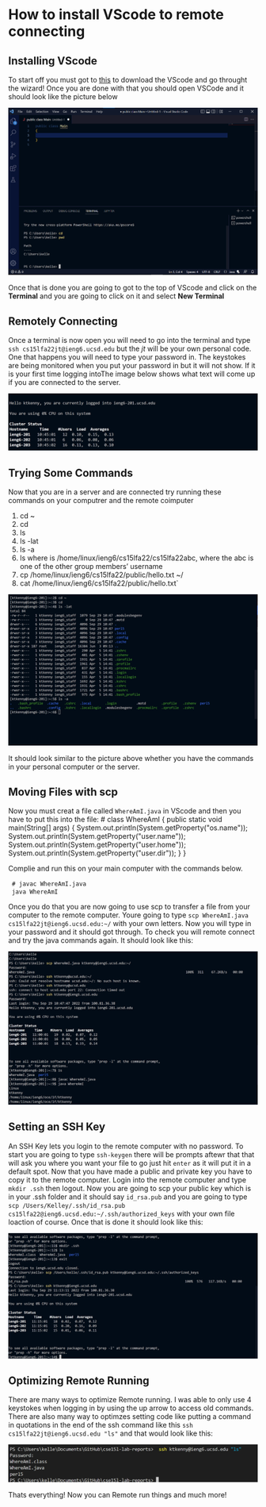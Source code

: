 # How to install VScode to remote connecting

## Installing VScode
To start off you must got to [this](https://code.visualstudio.com/) to download the VScode and go throught the wizard! Once you are done with that you should open VSCode and it should look like the picture below

![](Screenshot%202022-09-29%20102951.png)

Once that is done you are going to got to the top of VScode and click on the **Terminal** and you are going to click on it and select **New Terminal**
 
## Remotely Connecting
Once a terminal is now open you will need to go into the terminal and type 
`ssh cs15lfa22jt@ieng6.ucsd.edu` but the *jt* will be your own personal code. One that happens you will need to type your password in. The keystokes are being monitored when you put your password in but it will not show. If it is your first time logging intoThe image below shows what text will come up if you are connected to the server.

![](password.png)

## Trying Some Commands
Now that you are in a server and are connected try running these commands on your computrer and the remote coimputer
1. cd ~
2. cd
3. ls 
4. ls -lat
5. ls -a
6. ls <directory> where <directory> is /home/linux/ieng6/cs15lfa22/cs15lfa22abc, where the abc is one of the other group members’ username
7. cp /home/linux/ieng6/cs15lfa22/public/hello.txt ~/
8. cat /home/linux/ieng6/cs15lfa22/public/hello.txt`

![](Screenshot%202022-09-29%20105402.png)

It should look similar to the picture above whether you have the commands in your personal computer or the server.

## Moving Files with scp
 Now you must creat a file called `WhereAmI.java` in VScode and then you have to put this into the file:
     # class WhereAmI {
        public static void main(String[] args) {
        System.out.println(System.getProperty("os.name"));
        System.out.println(System.getProperty("user.name"));
        System.out.println(System.getProperty("user.home"));
        System.out.println(System.getProperty("user.dir"));
    }
}

Complie and run this on your main computer with the commands below.
 
     # javac WhereAmI.java
     java WhereAmI

   Once you do that you are now going to use scp to transfer a file from your computer to the remote computer. Youre going to type `scp WhereAmI.java cs15lfa22jt@ieng6.ucsd.edu:~/` with your own letters. Now you will type in your password and it should got through. To check you will remote connect and try the java commands again. It should look like this:

![](scp.png)

## Setting an SSH Key
An SSH Key lets you login to the remote computer with no password. To start you are going to type `ssh-keygen` there will be prompts aftewr that that will ask you where you want your file to go just hit `enter` as it will put it in a default spot. Now that you have made a public and private key you have to copy it to the remote computer. Login into the remote computer and type `mkdir .ssh` then logout. Now you are going to scp your public key which is in your .ssh folder and it should say `id_rsa.pub` and you are going to type `scp /Users/Kelley/.ssh/id_rsa.pub cs15lfa22@ieng6.ucsd.edu:~/.ssh/authorized_keys` with your own file loaction of course. Once that is done it should look like this:

![](keygen.png)

## Optimizing Remote Running
There are many ways to optimize Remote running. I was able to only use 4 keystokes when logging in by using the up arrow to access old commands. There are also many way to optimzes setting code like putting a command in quotations in the end of the ssh command like this `ssh cs15lfa22jt@ieng6.ucsd.edu "ls"` and that would look like this:

![](Screenshot%202022-09-30%20110410.png)


Thats everything! Now you can Remote run things and much more!
